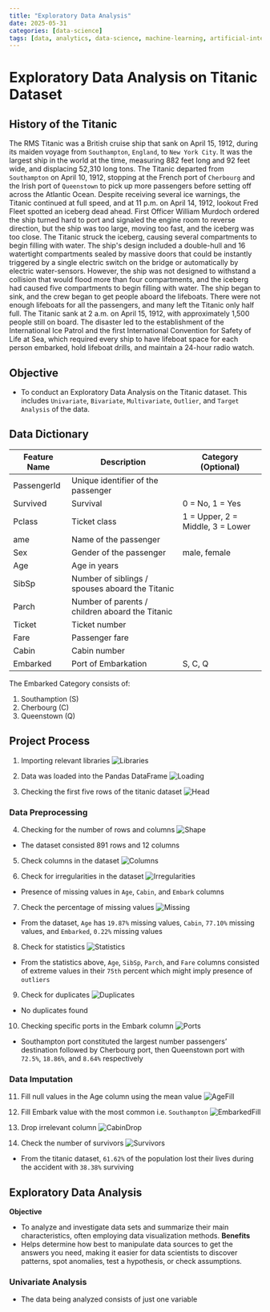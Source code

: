 ```yaml
---
title: "Exploratory Data Analysis"
date: 2025-05-31
categories: [data-science]
tags: [data, analytics, data-science, machine-learning, artificial-intelligence]
---
```


# Exploratory Data Analysis on Titanic Dataset

## History of the Titanic
The RMS Titanic was a British cruise ship that sank on April 15, 1912, during its maiden voyage from `Southampton`, `England`, to `New York City`. It was the largest ship in the world at the time, measuring 882 feet long and 92 feet wide, and displacing 52,310 long tons. The Titanic departed from `Southampton` on April 10, 1912, stopping at the French port of `Cherbourg` and the Irish port of `Queenstown` to pick up more passengers before setting off across the Atlantic Ocean.
Despite receiving several ice warnings, the Titanic continued at full speed, and at 11 p.m. on April 14, 1912, lookout Fred Fleet spotted an iceberg dead ahead. First Officer William Murdoch ordered the ship turned hard to port and signaled the engine room to reverse direction, but the ship was too large, moving too fast, and the iceberg was too close. The Titanic struck the iceberg, causing several compartments to begin filling with water.
The ship's design included a double-hull and 16 watertight compartments sealed by massive doors that could be instantly triggered by a single electric switch on the bridge or automatically by electric water-sensors. However, the ship was not designed to withstand a collision that would flood more than four compartments, and the iceberg had caused five compartments to begin filling with water. The ship began to sink, and the crew began to get people aboard the lifeboats. There were not enough lifeboats for all the passengers, and many left the Titanic only half full.
The Titanic sank at 2 a.m. on April 15, 1912, with approximately 1,500 people still on board. The disaster led to the establishment of the International Ice Patrol and the first International Convention for Safety of Life at Sea, which required every ship to have lifeboat space for each person embarked, hold lifeboat drills, and maintain a 24-hour radio watch.

## Objective
* To conduct an Exploratory Data Analysis on the Titanic dataset. This includes  `Univariate`, `Bivariate`, `Multivariate`,  `Outlier`, and `Target Analysis` of the data.

## Data Dictionary
|  Feature Name    |  Description                                   |  Category (Optional)            |
|------------------|------------------------------------------------|---------------------------------|
|PassengerId       |Unique identifier of the passenger              |                                 |
|Survived          |Survival                                        |0 = No, 1 = Yes                  |
|Pclass            |Ticket class                                    |1 = Upper, 2 = Middle, 3 = Lower |
|ame               |Name of the passenger                           |                                 |
|Sex               |Gender of the passenger                         |male, female                     |
|Age               |Age in years                                    |                                 |
|SibSp             |Number of siblings / spouses aboard the Titanic |                                 |
|Parch             |Number of parents / children aboard the Titanic |                                 |
|Ticket            |Ticket number                                   |                                 |
|Fare              |Passenger fare                                  |                                 |
|Cabin             |Cabin number                                    |                                 |
|Embarked          |Port of Embarkation                             |S, C, Q                          |

The Embarked Category consists of:
1. Southamption (S)
2. Cherbourg (C)
3. Queenstown (Q)

## Project Process
1. Importing relevant libraries
![Libraries](../assets/images/Titanic/Libraries.png)

2. Data was loaded into the Pandas DataFrame
![Loading](../assets/images/Titanic/Loading_Data.png)

3. Checking the first five rows of the titanic dataset
![Head](../assets/images/Titanic/Head.png)

### Data Preprocessing

4. Checking for the number of rows and columns
![Shape](../assets/images/Titanic/Shape.png)
* The dataset consisted 891 rows and 12 columns

5. Check columns in the dataset
![Columns](../assets/images/Titanic/Columns.png)

6. Check for irregularities in the dataset
![Irregularities](../assets/images/Titanic/info.png)
* Presence of missing values in `Age`, `Cabin`, and `Embark` columns

7. Check the percentage of missing values
![Missing](../assets/images/Titanic/missing.png)
* From the dataset, `Age` has `19.87%` missing values, `Cabin`, `77.10%` missing values, and `Embarked`, `0.22%` missing values

8. Check for statistics
![Statistics](../assets/images/Titanic/Stats.png)
* From the statistics above, `Age`, `SibSp`, `Parch`, and `Fare` columns consisted of extreme values in their `75th` percent which might imply presence of `outliers`

9. Check for duplicates
![Duplicates](../assets/images/Titanic/dup.png)
* No duplicates found

10. Checking specific ports in the Embark column
![Ports](../assets/images/Titanic/Ports.png)
* Southampton port constituted the largest number passengers’ destination followed by Cherbourg port, then Queenstown port with `72.5%`, `18.86%`, and `8.64%` respectively

### Data Imputation
11. Fill null values in the Age column using the mean value
![AgeFill](../assets/images/Titanic/Age_imp.png)

12. Fill Embark value with the most common i.e. `Southampton`
![EmbarkedFill](../assets/images/Titanic/EmbarkFill.png)

13. Drop irrelevant column
![CabinDrop](../assets/images/Titanic/CabinDrop.png)

14. Check the number of survivors
![Survivors](../assets/images/Titanic/Survived.png)
* From the titanic dataset, `61.62%` of the population lost their lives during the accident with `38.38%` surviving

## Exploratory Data Analysis
**Objective**
* To analyze and investigate data sets and summarize their main characteristics, often employing data visualization methods.
**Benefits**
* Helps determine how best to manipulate data sources to get the answers you need, making it easier for data scientists to discover patterns, spot anomalies, test a hypothesis, or check assumptions.

### Univariate Analysis
* The data being analyzed consists of just one variable

